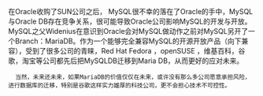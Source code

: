 在Oracle收购了SUN公司之后， MySQL很不幸的落在了Oracle的手中，MySQL与Oracle DB存在竞争关系，很可能导致Oracle公司影响MySQL的开发与开放。MySQL之父Widenius在意识到Oracle会对MySQL做动作之前对MySQL另开了一个Branch：MariaDB。作为一个能够完全兼容MySQL的开源开放产品（向下兼容），受到了很多公司的青睐，Red Hat Fedora ，openSUSE ，维基百科，谷歌，淘宝等公司都先后把MySQLDB迁移到Maria DB，从而更好的应对未来。

      当然，未来还未来，如果MariaDB的价值仅仅在未来，或许没有那么多公司愿意承担风险，进行数据库的迁移，特别是谷歌这样实力雄厚的科技公司，更不会担心技术不可控性。